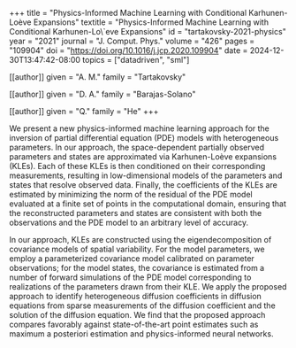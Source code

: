 +++
title    = "Physics-Informed Machine Learning with Conditional Karhunen-Loève Expansions"
textitle = "Physics-Informed Machine Learning with Conditional Karhunen-Lo\\`eve Expansions"
id       = "tartakovsky-2021-physics"
year     = "2021"
journal  = "J. Comput. Phys."
volume   = "426"
pages    = "109904"
doi      = "https://doi.org/10.1016/j.jcp.2020.109904"
date     = 2024-12-30T13:47:42-08:00
topics   = ["datadriven", "sml"]

[[author]]
	given = "A. M."
	family = "Tartakovsky"
	
[[author]]
	given = "D. A."
	family = "Barajas-Solano"

[[author]]
	given = "Q."
	family = "He"
+++

We present a new physics-informed machine learning approach for the inversion of partial differential equation (PDE) models with heterogeneous parameters. In our approach, the space-dependent partially observed parameters and states are approximated via Karhunen-Loève expansions (KLEs). Each of these KLEs is then conditioned on their corresponding measurements, resulting in low-dimensional models of the parameters and states that resolve observed data. Finally, the coefficients of the KLEs are estimated by minimizing the norm of the residual of the PDE model evaluated at a finite set of points in the computational domain, ensuring that the reconstructed parameters and states are consistent with both the observations and the PDE model to an arbitrary level of accuracy.

In our approach, KLEs are constructed using the eigendecomposition of covariance models of spatial variability. For the model parameters, we employ a parameterized covariance model calibrated on parameter observations; for the model states, the covariance is estimated from a number of forward simulations of the PDE model corresponding to realizations of the parameters drawn from their KLE. We apply the proposed approach to identify heterogeneous diffusion coefficients in diffusion equations from sparse measurements of the diffusion coefficient and the solution of the diffusion equation. We find that the proposed approach compares favorably against state-of-the-art point estimates such as maximum a posteriori estimation and physics-informed neural networks.
